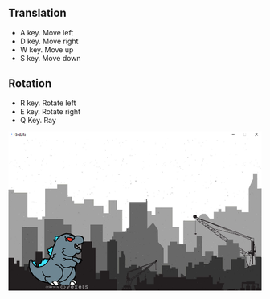 ## Translation
- A key. Move left
- D key. Move right
- W key. Move up
- S key. Move down
## Rotation
- R key. Rotate left
- E key. Rotate right
- Q Key.  Ray

![alt text](img-proyect.jpg)

